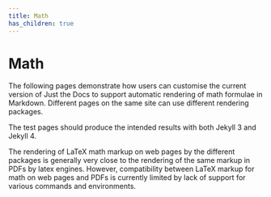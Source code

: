 ```yaml
---
title: Math
has_children: true
---
```


# Math

The following pages demonstrate how users can customise the current version of Just the Docs to support automatic rendering of math formulae in Markdown.
Different pages on the same site can use different rendering packages.

The test pages should produce the intended results with both Jekyll 3 and Jekyll 4.

The rendering of LaTeX math markup on web pages by the different packages is generally very close to the rendering of the same markup in PDFs by latex engines.
However, compatibility between LaTeX markup for math on web pages and PDFs is currently limited by lack of support for various commands and environments.
